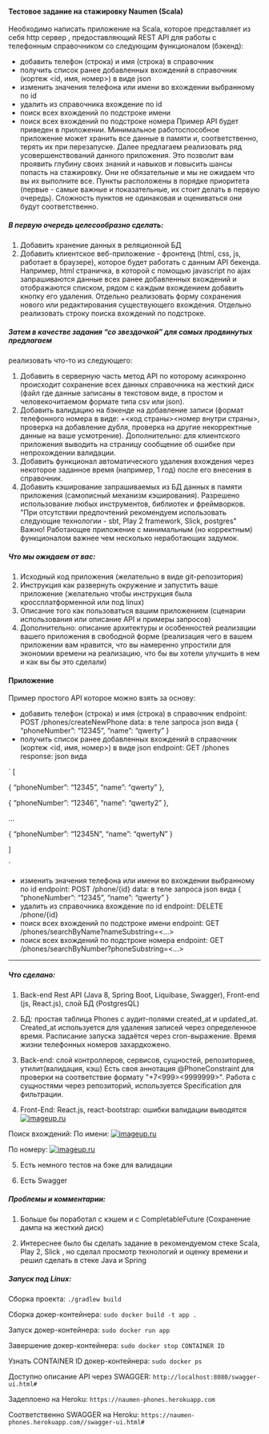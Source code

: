 #### Тестовое задание на стажировку Naumen (Scala)
Необходимо написать приложение на Scala, которое представляет из себя http
сервер , предоставляющий REST API для работы с телефонным справочником со
следующим функционалом (бэкенд):
- добавить телефон (строка) и имя (строка) в справочник
- получить список ранее добавленных вхождений в справочник (кортеж
<id, имя, номер>) в виде json
- изменить значения телефона или имени во вхождении выбранному по id
- удалить из справочника вхождение по id
- поиск всех вхождений по подстроке имени
- поиск всех вхождений по подстроке номера
Пример API будет приведен в приложении.
Минимальное работоспособное приложение может хранить все данные в
памяти и, соответственно, терять их при перезапуске.
Далее предлагаем реализовать ряд усовершенствований данного приложения.
Это позволит вам проявить глубину своих знаний и навыков и повысить шансы
попасть на стажировку. Они не обязательные и мы не ожидаем что вы их выполните
все. Пункты расположены в порядке приоритета (первые - самые важные и
показательные, их стоит делать в первую очередь). Сложность пунктов не одинаковая
и оцениваться они будут соответственно.

##### В первую очередь целесообразно сделать:
1. Добавить хранение данных в реляционной БД
2. Добавить клиентское веб-приложение - фронтенд (html, css, js, работает
в браузере), которое будет работать с данным API бекенда. Например,
html страничка, в которой с помощью javascript по ajax запрашиваются
данные всех ранее добавленных вхождений и отображаются списком,
рядом с каждым вхождением добавить кнопку его удаления. Отдельно
реализовать форму сохранения нового или редактирования 
существующего вхождения. Отдельно реализовать строку поиска
вхождений по подстроке.

##### Затем в качестве задания “со звездочкой” для самых продвинутых предлагаем
реализовать что-то из следующего:
1. Добавить в серверную часть метод API по которому асинхронно
происходит сохранение всех данных справочника на жесткий диск (файл
где данные записаны в текстовом виде, в простом и человекочитаемом
формате типа csv или json).
2. Добавить валидацию на бэкенде на добавление записи (формат
телефонного номера в виде: +<код страны><номер внутри страны>,
проверка на добавление дубля, проверка на другие некорректные
данные на ваше усмотрение). Дополнительно: для клиентского
приложения выводить на страницу сообщение об ошибке при
непрохождении валидации.
3. Добавить функционал автоматического удаления вхождения через
некоторое заданное время (например, 1 год) после его внесения в
справочник.
4. Добавить кэширование запрашиваемых из БД данных в памяти
приложения (самописный механизм кэширования).
Разрешено использование любых инструментов, библиотек и фреймворков. "При
отсутствии предпочтений рекомендуем использовать следующие технологии - sbt, Play
2 framework, Slick, postgres"
Важно! Работающее приложение с минимальным (но корректным) функционалом
важнее чем несколько неработающих задумок.
##### Что мы ожидаем от вас:
1. Исходный код приложения (желательно в виде git-репозитория)
2. Инструкция как развернуть окружение и запустить ваше приложение (желательно
чтобы инструкция была кроссплатформенной или под linux)
3. Описание того как пользоваться вашим приложением (сценарии использования или
описание API и примеры запросов)
4. Дополнительно: описание архитектуры и особенностей реализации вашего
приложения в свободной форме (реализация чего в вашем приложении вам нравится,
что вы намеренно упростили для экономии времени на реализацию, что бы вы хотели
улучшить в нем и как вы бы это сделали)

#### Приложение
Пример простого API которое можно взять за основу:
- добавить телефон (строка) и имя (строка) в справочник
endpoint: POST /phones/createNewPhone
data: в теле запроса json вида { “phoneNumber”: “12345”, “name”: “qwerty” }
- получить список ранее добавленных вхождений в справочник (кортеж
<id, имя, номер>) в виде json
endpoint: GET /phones
response: json вида

`
[

{ “phoneNumber”: “12345”, “name”: “qwerty” },

{ “phoneNumber”: “12346”, “name”: “qwerty2” },

...

{ “phoneNumber”: “12345N”, “name”: “qwertyN” }

]

`
- изменить значения телефона или имени во вхождении выбранному по id
endpoint: POST /phone/{id}
data: в теле запроса json вида { “phoneNumber”: “12345”, “name”: “qwerty” }
- удалить из справочника вхождение по id
endpoint: DELETE /phone/{id}
- поиск всех вхождений по подстроке имени
endpoint: GET /phones/searchByName?nameSubstring=<...>
- поиск всех вхождений по подстроке номера
endpoint: GET /phones/searchByNumber?phoneSubstring=<...>

---------------------------

##### Что сделано:
1. Back-end Rest API (Java 8, Spring Boot, Liquibase, Swagger), Front-end (js, React.js), слой БД (PostgresQL)

2. БД: простая таблица Phones с аудит-полями created_at и updated_at. Created_at используется для удаления записей через
 определенное время. Расписание запуска задаётся через cron-выражение. Время жизни телефонных номеров захардкожено.  

3. Back-end: слой контроллеров, сервисов, сущностей, репозиториев, утилит(валидация, кэш)
Есть своя аннотация @PhoneConstraint для проверки на соответствие формату "+7<999><9999999>". Работа с сущностями
через репозиторий, используется Specification для фильтрации.

4. Front-End: React.js, react-bootstrap: ошибки валидации выводятся
[![imageup.ru](https://imageup.ru/img160/3625426/validation-error.png)](https://imageup.ru/img160/3625426/validation-error.png.html)

Поиск вхождений:
По имени:
[![imageup.ru](https://imageup.ru/img171/3625427/searchname.png)](https://imageup.ru/img171/3625427/searchname.png.html)

По номеру:
[![imageup.ru](https://imageup.ru/img33/3625428/searchnumber.png)](https://imageup.ru/img33/3625428/searchnumber.png.html)

5. Есть немного тестов на бэке для валидации

6. Есть Swagger

##### Проблемы и комментарии:

1. Больше бы поработал с кэшем и с CompletableFuture (Сохранение дампа на жесткий диск) 

2. Интереснее было бы сделать задание в рекомендуемом стеке Scala, Play 2, Slick , но сделал просмотр технологий и оценку времени и
решил сделать в стеке Java и Spring

##### Запуск под Linux:

Сборка проекта: `./gradlew build`

Сборка докер-контейнера: `sudo docker build -t app .`

Запуск докер-контейнера: `sudo docker run app`

Завершение докер-контейнера: `sudo docker stop CONTAINER ID`

Узнать CONTAINER ID докер-контейнера: `sudo docker ps`

Доступно описание API через SWAGGER: `http://localhost:8080/swagger-ui.html#`

Задеплоено на Heroku: `https://naumen-phones.herokuapp.com`

Соответственно SWAGGER на Heroku: `https://naumen-phones.herokuapp.com//swagger-ui.html#`

